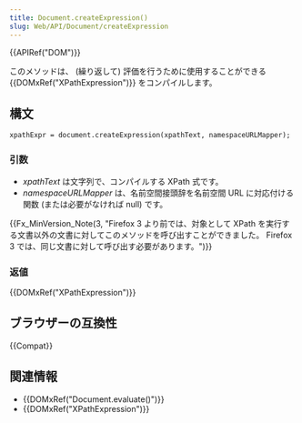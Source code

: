 ```yaml
---
title: Document.createExpression()
slug: Web/API/Document/createExpression
---
```


{{APIRef("DOM")}}

このメソッドは、 (繰り返して) 評価を行うために使用することができる {{DOMxRef("XPathExpression")}} をコンパイルします。

## 構文

```
xpathExpr = document.createExpression(xpathText, namespaceURLMapper);
```

### 引数

- _xpathText_ は文字列で、コンパイルする XPath 式です。
- _namespaceURLMapper_ は、名前空間接頭辞を名前空間 URL に対応付ける関数 (または必要がなければ null) です。

{{Fx_MinVersion_Note(3, "Firefox 3 より前では、対象として XPath を実行する文書以外の文書に対してこのメソッドを呼び出すことができました。 Firefox 3 では、同じ文書に対して呼び出す必要があります。")}}

### 返値

{{DOMxRef("XPathExpression")}}

## ブラウザーの互換性

{{Compat}}

## 関連情報

- {{DOMxRef("Document.evaluate()")}}
- {{DOMxRef("XPathExpression")}}
